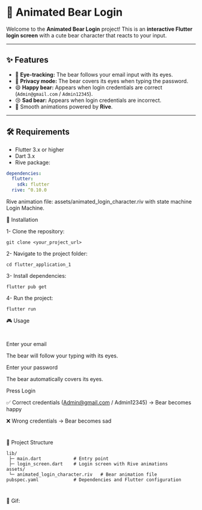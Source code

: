 # 🐻 Animated Bear Login

Welcome to the **Animated Bear Login** project! This is an **interactive Flutter login screen** with a cute bear character that reacts to your input.  

---

## ✨ Features

- 👀 **Eye-tracking:** The bear follows your email input with its eyes.  
- 🙈 **Privacy mode:** The bear covers its eyes when typing the password.  
- 😄 **Happy bear:** Appears when login credentials are correct (`Admin@gmail.com` / `Admin12345`).  
- 😢 **Sad bear:** Appears when login credentials are incorrect.  
- 🎨 Smooth animations powered by **Rive**.  

---

## 🛠️ Requirements

- Flutter 3.x or higher  
- Dart 3.x  
- Rive package:

```yaml
dependencies:
  flutter:
    sdk: flutter
  rive: ^0.10.0
```
Rive animation file: assets/animated_login_character.riv with state machine Login Machine.

🚀 Installation

1- Clone the repository:
```
git clone <your_project_url>
```
2- Navigate to the project folder:
```
cd flutter_application_1
```
3- Install dependencies:
```
flutter pub get
```
4- Run the project:
```
flutter run
```
🎮 Usage
#

Enter your email

The bear will follow your typing with its eyes.

Enter your password

The bear automatically covers its eyes.

Press Login

✅ Correct credentials (Admin@gmail.com / Admin12345) → Bear becomes happy

❌ Wrong credentials → Bear becomes sad
#
📂 Project Structure
```
lib/
 ├─ main.dart            # Entry point
 ├─ login_screen.dart    # Login screen with Rive animations
assets/
 └─ animated_login_character.riv   # Bear animation file
pubspec.yaml             # Dependencies and Flutter configuration

```
#
🎨 Gif:
